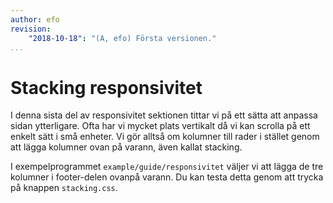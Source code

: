 ```yaml
---
author: efo
revision:
    "2018-10-18": "(A, efo) Första versionen."
...
```

Stacking responsivitet
=======================

I denna sista del av responsivitet sektionen tittar vi på ett sätta att anpassa sidan ytterligare. Ofta har vi mycket plats vertikalt då vi kan scrolla på ett enkelt sätt i små enheter. Vi gör alltså om kolumner till rader i stället genom att lägga kolumner ovan på varann, även kallat stacking.

I exempelprogrammet `example/guide/responsivitet` väljer vi att lägga de tre kolumner i footer-delen ovanpå varann. Du kan testa detta genom att trycka på knappen `stacking.css`.
